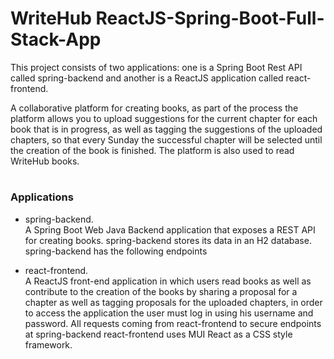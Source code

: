 # WriteHub ReactJS-Spring-Boot-Full-Stack-App
This project consists of two applications: one is a Spring Boot Rest API called spring-backend and another is a ReactJS application called react-frontend.

A collaborative platform for creating books, as part of the process the platform allows you to upload suggestions for the current chapter for each book that is in progress, as well as tagging the suggestions of the uploaded chapters, so that every Sunday the successful chapter will be selected until the creation of the book is finished. 
The platform is also used to read WriteHub books.

# <h3>  Applications</h3>
- spring-backend.
</br>  A Spring Boot Web Java Backend application that exposes a REST API for creating books.
spring-backend stores its data in an H2 database.
spring-backend has the following endpoints

- react-frontend.
 </br> A ReactJS front-end application in which users read books as well as contribute to the creation of the books by sharing a proposal for a chapter as well as tagging proposals for the uploaded chapters, in order to access the application the user must log in using his username and password. All requests coming from react-frontend to secure endpoints at spring-backend
react-frontend uses MUI React as a CSS style framework.
